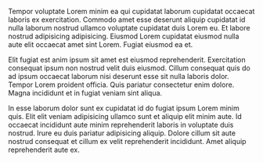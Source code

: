 Tempor voluptate Lorem minim ea qui cupidatat laborum cupidatat occaecat laboris ex exercitation. Commodo amet esse deserunt aliquip cupidatat id nulla laborum nostrud ullamco voluptate cupidatat duis Lorem eu. Et labore nostrud adipisicing adipisicing. Eiusmod Lorem cupidatat eiusmod nulla aute elit occaecat amet sint Lorem. Fugiat eiusmod ea et.

Elit fugiat est anim ipsum sit amet est eiusmod reprehenderit. Exercitation consequat ipsum non nostrud velit duis eiusmod. Cillum consequat quis do ad ipsum occaecat laborum nisi deserunt esse sit nulla laboris dolor. Tempor Lorem proident officia. Quis pariatur consectetur enim dolore. Magna incididunt et in fugiat veniam sint aliqua.

In esse laborum dolor sunt ex cupidatat id do fugiat ipsum Lorem minim quis. Elit elit veniam adipisicing ullamco sunt et aliquip elit minim aute. Id occaecat incididunt aute minim reprehenderit laboris in voluptate duis nostrud. Irure eu duis pariatur adipisicing aliquip. Dolore cillum sit aute nostrud consequat et cillum ex velit reprehenderit incididunt. Amet aliquip reprehenderit aute ex.